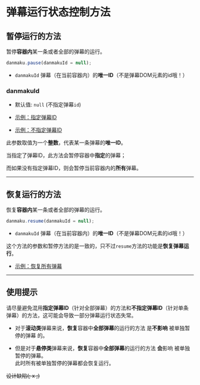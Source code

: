 # 弹幕运行状态控制方法

## 暂停运行的方法

暂停**容器内**某一条或者全部的弹幕的运行。

```javascript
danmaku.pause(danmakuId = null);
```

- `danmakuId` 弹幕（在当前容器内）的**唯一ID**（不是弹幕DOM元素的id哦！）

### danmakuId

* 默认值: `null` (不指定弹幕`id`)

* [示例：指定弹幕ID](https://ndanmaku.xbottle.top/#暂停%2F恢复指定弹幕)  

* [示例：不指定弹幕ID](https://ndanmaku.xbottle.top/#暂停所有弹幕)  

此参数取值为一个**整数**，代表某一条弹幕的**唯一ID**。  

当指定了弹幕ID，此方法会暂停容器中**指定**的弹幕；  

而如果没有指定弹幕ID，则会暂停当前容器内的**所有**弹幕。

------

## 恢复运行的方法

恢复**容器内**某一条或者全部的弹幕的运行。

```javascript
danmaku.resume(danmakuId = null);
```

- `danmakuId` 弹幕（在当前容器内）的**唯一ID**（不是弹幕DOM元素的id哦！）

这个方法的参数和暂停方法的是一致的，只不过`resume`方法的功能是**恢复弹幕运行**。

* [示例：恢复所有弹幕](https://ndanmaku.xbottle.top/#恢复所有弹幕)  

------

## 使用提示

请尽量避免混用**指定弹幕ID**（针对全部弹幕）的方法和**不指定弹幕ID**（针对单条弹幕）的方法，这可能会导致一部分弹幕运行状态失常。  

* 对于**滚动类**弹幕来说，**恢复**容器中**全部弹幕**的运行的方法 是**不影响** 被单独暂停的弹幕 的。

* 但是对于**悬停类**弹幕来说，**恢复**容器中**全部弹幕**的运行的方法 **会**影响 被单独暂停的弹幕。  
    此时所有被单独暂停的弹幕都会恢复运行。

<del>设计缺陷(; x ;)</del>

